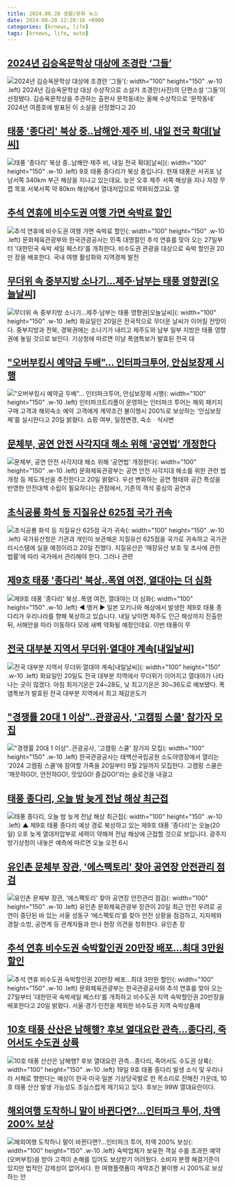 ```yaml
---
title: 2024.08.20 생활/문화 뉴스
date: 2024-08-20 12:20:16 +0900
categories: [krnews, life]
tags: [krnews, life, auto]
---
```

## [2024년 김승옥문학상 대상에 조경란 ‘그들’](https://n.news.naver.com/mnews/article/032/0003315872)

![2024년 김승옥문학상 대상에 조경란 ‘그들’](https://mimgnews.pstatic.net/image/origin/032/2024/08/20/3315872.jpg?type=nf220_150){: width="100" height="150" .w-10 .left}
2024년 김승옥문학상 대상 수상작으로 소설가 조경란(사진)의 단편소설 ‘그들’이 선정됐다. 김승옥문학상을 주관하는 출판사 문학동네는 올해 수상작으로 ‘문학동네’ 2024년 여름호에 발표된 이 소설을 선정했다고 20

## [태풍 '종다리' 북상 중‥남해안·제주 비, 내일 전국 확대[날씨]](https://n.news.naver.com/mnews/article/214/0001368921)

![태풍 '종다리' 북상 중‥남해안·제주 비, 내일 전국 확대[날씨]](https://mimgnews.pstatic.net/image/origin/214/2024/08/20/1368921.jpg?type=nf220_150){: width="100" height="150" .w-10 .left}
9호 태풍 종다리가 북상 중입니다. 현재 태풍은 서귀포 남남서쪽 340km 부근 해상을 지나고 있는데요. 늦은 오후 제주 서쪽 해상을 지나 자정 무렵 목포 서북서쪽 약 80km 해상에서 열대저압으로 약화되겠고요. 열

## [추석 연휴에 비수도권 여행 가면 숙박료 할인](https://n.news.naver.com/mnews/article/277/0005460904)

![추석 연휴에 비수도권 여행 가면 숙박료 할인](https://mimgnews.pstatic.net/image/origin/277/2024/08/20/5460904.jpg?type=nf220_150){: width="100" height="150" .w-10 .left}
문화체육관광부와 한국관광공사는 민족 대명절인 추석 연휴를 맞아 오는 27일부터 '대한민국 숙박 세일 페스타'를 개최한다. 비수도권 관광을 대상으로 숙박 할인권 20만 장을 배포한다. 국내 여행 활성화와 지역경제 발전

## [무더위 속 중부지방 소나기…제주·남부는 태풍 영향권[오늘날씨]](https://n.news.naver.com/mnews/article/003/0012736279)

![무더위 속 중부지방 소나기…제주·남부는 태풍 영향권[오늘날씨]](https://mimgnews.pstatic.net/image/origin/003/2024/08/20/12736279.jpg?type=nf220_150){: width="100" height="150" .w-10 .left}
화요일인 20일은 전국적으로 무더운 날씨가 이어질 전망이다. 중부지방과 전북, 경북권에는 소나기가 내리고 제주도와 남부 일부 지방은 태풍 영향권에 놓일 것으로 보인다. 기상청에 따르면 이날 폭염특보가 발효된 전국 대

## ["오버부킹시 예약금 두배"… 인터파크투어, 안심보장제 시행](https://n.news.naver.com/mnews/article/011/0004381999)

!["오버부킹시 예약금 두배"… 인터파크투어, 안심보장제 시행](https://mimgnews.pstatic.net/image/origin/011/2024/08/20/4381999.jpg?type=nf220_150){: width="100" height="150" .w-10 .left}
인터파크트리플이 운영하는 인터파크 투어는 해외 패키지 구매 고객과 해외숙소 예약 고객에게 계약조건 불이행시 200%로 보상하는 ‘안심보장제’를 실시한다고 20일 밝혔다. 쇼핑 여부, 일정변경, 숙소ᆞ식사변

## [문체부, 공연 안전 사각지대 해소 위해 ‘공연법’ 개정한다](https://n.news.naver.com/mnews/article/011/0004381857)

![문체부, 공연 안전 사각지대 해소 위해 ‘공연법’ 개정한다](https://mimgnews.pstatic.net/image/origin/011/2024/08/20/4381857.jpg?type=nf220_150){: width="100" height="150" .w-10 .left}
문화체육관광부는 공연 안전 사각지대 해소를 위한 관련 법 개정 등 제도개선을 추진한다고 20일 밝혔다. 우선 변화하는 공연 형태와 공간 특성을 반영한 안전대책 수립이 필요하다는 관점에서, 기존의 객석 중심의 공연과

## [초식공룡 화석 등 지질유산 625점 국가 귀속](https://n.news.naver.com/mnews/article/277/0005461135)

![초식공룡 화석 등 지질유산 625점 국가 귀속](https://mimgnews.pstatic.net/image/origin/277/2024/08/20/5461135.jpg?type=nf220_150){: width="100" height="150" .w-10 .left}
국가유산청은 기관과 개인이 보관해온 지질유산 625점을 국가로 귀속하고 국가관리시스템에 실을 예정이라고 20일 전했다. 지질유산은 ‘매장유산 보호 및 조사에 관한 법률’에 따라 국가에서 관리해야 한다. 그러나 관련

## [제9호 태풍 '종다리' 북상‥폭염 여전, 열대야는 더 심화](https://n.news.naver.com/mnews/article/214/0001368828)

![제9호 태풍 '종다리' 북상‥폭염 여전, 열대야는 더 심화](https://mimgnews.pstatic.net/image/origin/214/2024/08/19/1368828.jpg?type=nf220_150){: width="100" height="150" .w-10 .left}
◀ 앵커 ▶ 일본 오키나와 해상에서 발생한 제9호 태풍 종다리가 우리나라를 향해 북상하고 있습니다. 내일 낮이면 제주도 인근 해상까지 진출한 뒤, 서해안을 따라 이동하다 모레 새벽 약화될 예정인데요. 이번 태풍이 무

## [전국 대부분 지역서 무더위·열대야 계속[내일날씨]](https://n.news.naver.com/mnews/article/277/0005460820)

![전국 대부분 지역서 무더위·열대야 계속[내일날씨]](https://mimgnews.pstatic.net/image/origin/277/2024/08/19/5460820.jpg?type=nf220_150){: width="100" height="150" .w-10 .left}
화요일인 20일도 전국 대부분 지역에서 무더위가 이어지고 열대야가 나타나는 곳이 많겠다. 아침 최저기온은 24~28도, 낮 최고기온은 30~36도로 예보됐다. 폭염특보가 발효된 전국 대부분 지역에서 최고 체감온도가

## ["경쟁률 20대 1 이상"..관광공사, '고캠핑 스쿨' 참가자 모집](https://n.news.naver.com/mnews/article/014/0005229859)

!["경쟁률 20대 1 이상"..관광공사, '고캠핑 스쿨' 참가자 모집](https://mimgnews.pstatic.net/image/origin/014/2024/08/20/5229859.jpg?type=nf220_150){: width="100" height="150" .w-10 .left}
한국관광공사는 태백산국립공원 소도야영장에서 열리는 ‘2024 고캠핑 스쿨’에 참여할 가족을 20일부터 9월 2일까지 모집한다. 고캠핑 스쿨은 ‘깨끗하GO!, 안전하GO!, 맛있GO! 즐겁GO!’라는 슬로건을 내걸고

## [태풍 종다리, 오늘 밤 늦게 전남 해상 최근접](https://n.news.naver.com/mnews/article/055/0001182855)

![태풍 종다리, 오늘 밤 늦게 전남 해상 최근접](https://mimgnews.pstatic.net/image/origin/055/2024/08/20/1182855.jpg?type=nf220_150){: width="100" height="150" .w-10 .left}
▲ 제9호 태풍 종다리 예상 경로 북상하고 있는 제9호 태풍 '종다리'는 오늘(20일) 오후 늦게 열대저압부로 세력이 약해져 전남 해상에 근접할 것으로 보입니다. 광주지방기상청이 내놓은 예측에 따르면 오늘 오전 6시

## [유인촌 문체부 장관, '에스팩토리' 찾아 공연장 안전관리 점검](https://n.news.naver.com/mnews/article/014/0005229719)

![유인촌 문체부 장관, '에스팩토리' 찾아 공연장 안전관리 점검](https://mimgnews.pstatic.net/image/origin/014/2024/08/20/5229719.jpg?type=nf220_150){: width="100" height="150" .w-10 .left}
유인촌 문화체육관광부 장관이 20일 최근 안전 우려로 공연이 중단된 바 있는 서울 성동구 ‘에스팩토리’를 찾아 안전 상황을 점검하고, 지자체와 경찰·소방, 공연계 등 관계자들과 만나 현장 의견을 청취한다. 유인촌 장

## [추석 연휴 비수도권 숙박할인권 20만장 배포…최대 3만원 할인](https://n.news.naver.com/mnews/article/001/0014882584)

![추석 연휴 비수도권 숙박할인권 20만장 배포…최대 3만원 할인](https://mimgnews.pstatic.net/image/origin/001/2024/08/20/14882584.jpg?type=nf220_150){: width="100" height="150" .w-10 .left}
문화체육관광부는 한국관광공사와 추석 연휴를 맞아 오는 27일부터 '대한민국 숙박세일 페스타'를 개최하고 비수도권 지역 숙박할인권 20만장을 배포한다고 20일 밝혔다. 서울·경기·인천을 제외한 비수도권 지역 숙박상품에

## [10호 태풍 산산은 남해행? 후보 열대요란 관측…종다리, 죽어서도 수도권 상륙](https://n.news.naver.com/mnews/article/088/0000899204)

![10호 태풍 산산은 남해행? 후보 열대요란 관측…종다리, 죽어서도 수도권 상륙](https://mimgnews.pstatic.net/image/origin/088/2024/08/19/899204.jpg?type=nf220_150){: width="100" height="150" .w-10 .left}
19일 9호 태풍 종다리 발생 소식 및 우리나라 서해로 향한다는 예상이 한국·미국·일본 기상당국발로 한 목소리로 전해진 가운데, 10호 태풍 산산 발생 가능성도 조심스럽게 제기되고 있다. 후보는 99W 열대요란이다.

## [해외여행 도착하니 말이 바뀐다면?…인터파크 투어, 차액 200% 보상](https://n.news.naver.com/mnews/article/015/0005023401)

![해외여행 도착하니 말이 바뀐다면?…인터파크 투어, 차액 200% 보상](https://mimgnews.pstatic.net/image/origin/015/2024/08/20/5023401.jpg?type=nf220_150){: width="100" height="150" .w-10 .left}
숙박업체가 보유한 객실 수를 초과한 예약(오버부킹)을 받아 고객이 손해를 입어도 보상받기 어려웠다. 소비자 분쟁 해결기준이 있지만 법적인 강제성이 없어서다. 한 여행플랫폼이 계약조건 불이행 시 200%로 보상하는 안

